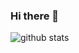 ### Hi there 👋

![github stats](https://github-readme-stats.vercel.app/api?username=fatihyaldiz&count_private=true&show_icons=true&theme=radical)

